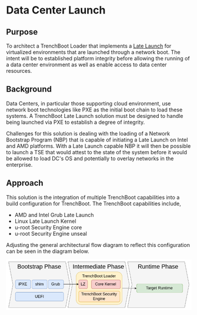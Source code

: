 Data Center Launch
==================

## Purpose

To architect a TrenchBoot Loader that implements a [Late Launch](Linux_Late_Launch.md)
for virtualized environments that are launched through a network boot. The
intent will be to established platform integrity before allowing the running of
a data center environment as well as enable access to data center resources.

## Background

Data Centers, in particular those supporting cloud environment, use network
boot technologies like PXE as the initial boot chain to load these systems. A
TrenchBoot Late Launch solution must be designed to handle being launched via
PXE to establish a degree of integrity.

Challenges for this solution is dealing with the loading of a Network Bootstrap
Program (NBP) that is capable of initiating a Late Launch on Intel and AMD
platforms. With a Late Launch capable NBP it will then be possible to launch a
TSE that would attest to the state of the system before it would be allowed to
load DC's OS and potentially to overlay networks in the enterprise.

## Approach

This solution is the integration of multiple TrenchBoot capabilities into a
build configuration for TrenchBoot. The TrenchBoot capabilities include,
 * AMD and Intel Grub Late Launch
 * Linux Late Launch Kernel
 * u-root Security Engine core
 * u-root Security Engine unseal

Adjusting the general architectural flow diagram to reflect this configuration
can be seen in the diagram below.

![Datacenter Execution Flow](images/DataCenter_Flow.png)
